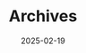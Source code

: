 ---
title: "Archives"
date: 2025-02-19
layout: "archives"
slug: "archives"
menu:
    main:
        weight: -70
        params: 
            icon: archives
---